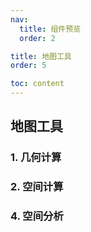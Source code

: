 ```yaml
---
nav:
  title: 组件预览
  order: 2

title: 地图工具
order: 5

toc: content
---
```


## 地图工具

### 1. 几何计算

<Card link="/components/geometry-calculation#distance" imgUrl="/react-mapboxgl-zt/previewImgs-medium/geometry1.png" title="distance"></Card>

<Card link="/components/geometry-calculation#2pointtolinedistance" imgUrl="/react-mapboxgl-zt/previewImgs-medium/geometry2.png" title="pointtolinedistance"></Card>

<Card link="/components/geometry-calculation#3length" imgUrl="/react-mapboxgl-zt/previewImgs-medium/geometry3.png" title="length"></Card>

<Card link="/components/geometry-calculation#3area" imgUrl="/react-mapboxgl-zt/previewImgs-medium/geometry4.png" title="area"></Card>

### 2. 空间计算

<Card link="/components/circle-layer#nearestpointonline" imgUrl="/react-mapboxgl-zt/previewImgs-medium/spatialcalc1.png" title="nearestpointonline"></Card>

<Card link="/components/circle-layer#pointalongline" imgUrl="/react-mapboxgl-zt/previewImgs-medium/spatialcalc2.png" title="pointalongline"></Card>

<Card link="/components/circle-layer#buffer" imgUrl="/react-mapboxgl-zt/previewImgs-medium/spatialcalc3.png" title="buffer"></Card>

<Card link="/components/circle-layer#intersection" imgUrl="/react-mapboxgl-zt/previewImgs-medium/spatialcalc4.png" title="intersection"></Card>

<Card link="/components/circle-layer#union" imgUrl="/react-mapboxgl-zt/previewImgs-medium/spatialcalc5.png" title="union"></Card>

<Card link="/components/circle-layer#difference" imgUrl="/react-mapboxgl-zt/previewImgs-medium/spatialcalc6.png" title="difference"></Card>

<Card link="/components/circle-layer#bbox" imgUrl="/react-mapboxgl-zt/previewImgs-medium/spatialcalc7.png" title="bbox"></Card>

<Card link="/components/circle-layer#bboxpolygon" imgUrl="/react-mapboxgl-zt/previewImgs-medium/spatialcalc8.png" 
title="bboxpolygon"></Card>

<Card link="/components/circle-layer#centroid" imgUrl="/react-mapboxgl-zt/previewImgs-medium/spatialcalc9.png" title="centroid"></Card>

<Card link="/components/circle-layer#center" imgUrl="/react-mapboxgl-zt/previewImgs-medium/spatialcalc10.png" title="center"></Card>

### 4. 空间分析

<Card link="/components/circle-layer#ispointonline" imgUrl="/react-mapboxgl-zt/previewImgs-medium/analysis1.png" title="ispointonline"></Card>

<Card link="/components/line-layer#ispointonpolygon" imgUrl="/react-mapboxgl-zt/previewImgs-medium/analysis2.png" title="ispointonpolygon"></Card>

<Card link="/components/line-layer#isintersects" imgUrl="/react-mapboxgl-zt/previewImgs-medium/analysis3.png" title="isintersects"></Card>

<Card link="/components/line-layer#iswithin" imgUrl="/react-mapboxgl-zt/previewImgs-medium/analysis4.png" title="iswithin"></Card>

<Card link="/components/line-layer#iscontains" imgUrl="/react-mapboxgl-zt/previewImgs-medium/analysis5.png" title="iscontains"></Card>

<Card link="/components/line-layer#isoverlap" imgUrl="/react-mapboxgl-zt/previewImgs-medium/analysis6.png" title="isoverlap"></Card>
